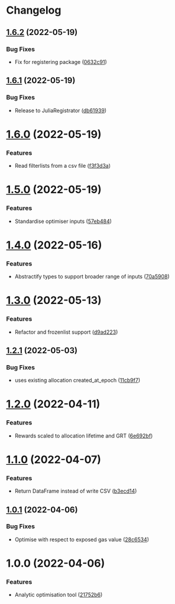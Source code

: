 # Changelog

## [1.6.2](https://github.com/graphprotocol/AllocationOpt.jl/compare/v1.6.1...v1.6.2) (2022-05-19)


### Bug Fixes

* Fix for registering package ([0632c91](https://github.com/graphprotocol/AllocationOpt.jl/commit/0632c916490ba2ea937bbc36e7a65b0c685380e8))

## [1.6.1](https://github.com/graphprotocol/AllocationOpt.jl/compare/v1.6.0...v1.6.1) (2022-05-19)


### Bug Fixes

* Release to JuliaRegistrator ([db61939](https://github.com/graphprotocol/AllocationOpt.jl/commit/db61939eb7ebad428792395c8317c12695c246f2))

# [1.6.0](https://github.com/graphprotocol/AllocationOpt.jl/compare/v1.5.0...v1.6.0) (2022-05-19)


### Features

* Read filterlists from a csv file ([f3f3d3a](https://github.com/graphprotocol/AllocationOpt.jl/commit/f3f3d3a7fd1a1e0a11ace746a50028c795a09ea3))

# [1.5.0](https://github.com/graphprotocol/AllocationOpt.jl/compare/v1.4.0...v1.5.0) (2022-05-19)


### Features

* Standardise optimiser inputs ([57eb484](https://github.com/graphprotocol/AllocationOpt.jl/commit/57eb48463a5c0c2375af0acbeba7ad39592b7198))

# [1.4.0](https://github.com/graphprotocol/AllocationOpt.jl/compare/v1.3.0...v1.4.0) (2022-05-16)


### Features

* Abstractify types to support broader range of inputs ([70a5908](https://github.com/graphprotocol/AllocationOpt.jl/commit/70a59082985cf61bb41c1ef425abb2c6cfb1f0f4))

# [1.3.0](https://github.com/graphprotocol/AllocationOpt.jl/compare/v1.2.1...v1.3.0) (2022-05-13)


### Features

* Refactor and frozenlist support ([d9ad223](https://github.com/graphprotocol/AllocationOpt.jl/commit/d9ad22389db14743c8d3952080a518006dbc554a))

## [1.2.1](https://github.com/graphprotocol/AllocationOpt.jl/compare/v1.2.0...v1.2.1) (2022-05-03)


### Bug Fixes

* uses existing allocation created_at_epoch ([11cb9f7](https://github.com/graphprotocol/AllocationOpt.jl/commit/11cb9f7cc2cba39cf42c24b00e7512a043fa4ded))

# [1.2.0](https://github.com/graphprotocol/AllocationOpt.jl/compare/v1.1.0...v1.2.0) (2022-04-11)


### Features

* Rewards scaled to allocation lifetime and GRT ([6e692bf](https://github.com/graphprotocol/AllocationOpt.jl/commit/6e692bf187ac3c460be3af86b7d3985dcb635ed5))

# [1.1.0](https://github.com/graphprotocol/AllocationOpt.jl/compare/v1.0.1...v1.1.0) (2022-04-07)


### Features

* Return DataFrame instead of write CSV ([b3ecd14](https://github.com/graphprotocol/AllocationOpt.jl/commit/b3ecd149f98bb5b8579c23edbbfa2d440873a43e))

## [1.0.1](https://github.com/graphprotocol/AllocationOpt.jl/compare/v1.0.0...v1.0.1) (2022-04-06)


### Bug Fixes

* Optimise with respect to exposed gas value ([28c6534](https://github.com/graphprotocol/AllocationOpt.jl/commit/28c653429f15fbe1f68af16e9f2b50aac7411293))

# 1.0.0 (2022-04-06)


### Features

* Analytic optimisation tool ([21752b6](https://github.com/graphprotocol/AllocationOpt.jl/commit/21752b65942ad81eb941ffd763aefe21d81c11d0))
